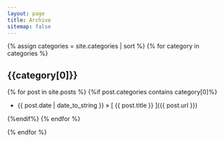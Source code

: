 ```yaml
---
layout: page
title: Archive
sitemap: false
---
```


<div>
{% assign categories = site.categories | sort %}
{% for category in categories %}
  <h2><b>{{category[0]}}</b></h2>

  {% for post in site.posts %}
  {%if post.categories contains category[0]%}
  * {{ post.date | date_to_string }} &raquo; [ {{ post.title }} ]({{ post.url }})

  {%endif%}
  {% endfor %}

{% endfor %}
</div>
